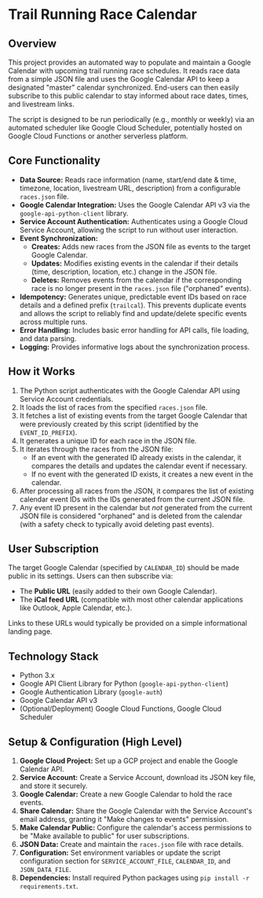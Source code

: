 # Trail Running Race Calendar

## Overview

This project provides an automated way to populate and maintain a Google Calendar with upcoming trail running race schedules. It reads race data from a simple JSON file and uses the Google Calendar API to keep a designated "master" calendar synchronized. End-users can then easily subscribe to this public calendar to stay informed about race dates, times, and livestream links.

The script is designed to be run periodically (e.g., monthly or weekly) via an automated scheduler like Google Cloud Scheduler, potentially hosted on Google Cloud Functions or another serverless platform.

## Core Functionality

* **Data Source:** Reads race information (name, start/end date & time, timezone, location, livestream URL, description) from a configurable `races.json` file.
* **Google Calendar Integration:** Uses the Google Calendar API v3 via the `google-api-python-client` library.
* **Service Account Authentication:** Authenticates using a Google Cloud Service Account, allowing the script to run without user interaction.
* **Event Synchronization:**
    * **Creates:** Adds new races from the JSON file as events to the target Google Calendar.
    * **Updates:** Modifies existing events in the calendar if their details (time, description, location, etc.) change in the JSON file.
    * **Deletes:** Removes events from the calendar if the corresponding race is no longer present in the `races.json` file ("orphaned" events).
* **Idempotency:** Generates unique, predictable event IDs based on race details and a defined prefix (`trailcal`). This prevents duplicate events and allows the script to reliably find and update/delete specific events across multiple runs.
* **Error Handling:** Includes basic error handling for API calls, file loading, and data parsing.
* **Logging:** Provides informative logs about the synchronization process.

## How it Works

1.  The Python script authenticates with the Google Calendar API using Service Account credentials.
2.  It loads the list of races from the specified `races.json` file.
3.  It fetches a list of existing events from the target Google Calendar that were previously created by this script (identified by the `EVENT_ID_PREFIX`).
4.  It generates a unique ID for each race in the JSON file.
5.  It iterates through the races from the JSON file:
    * If an event with the generated ID already exists in the calendar, it compares the details and updates the calendar event if necessary.
    * If no event with the generated ID exists, it creates a new event in the calendar.
6.  After processing all races from the JSON, it compares the list of existing calendar event IDs with the IDs generated from the current JSON file.
7.  Any event ID present in the calendar but *not* generated from the current JSON file is considered "orphaned" and is deleted from the calendar (with a safety check to typically avoid deleting past events).

## User Subscription

The target Google Calendar (specified by `CALENDAR_ID`) should be made public in its settings. Users can then subscribe via:

* The **Public URL** (easily added to their own Google Calendar).
* The **iCal feed URL** (compatible with most other calendar applications like Outlook, Apple Calendar, etc.).

Links to these URLs would typically be provided on a simple informational landing page.

## Technology Stack

* Python 3.x
* Google API Client Library for Python (`google-api-python-client`)
* Google Authentication Library (`google-auth`)
* Google Calendar API v3
* (Optional/Deployment) Google Cloud Functions, Google Cloud Scheduler

## Setup & Configuration (High Level)

1.  **Google Cloud Project:** Set up a GCP project and enable the Google Calendar API.
2.  **Service Account:** Create a Service Account, download its JSON key file, and store it securely.
3.  **Google Calendar:** Create a new Google Calendar to hold the race events.
4.  **Share Calendar:** Share the Google Calendar with the Service Account's email address, granting it "Make changes to events" permission.
5.  **Make Calendar Public:** Configure the calendar's access permissions to be "Make available to public" for user subscriptions.
6.  **JSON Data:** Create and maintain the `races.json` file with race details.
7.  **Configuration:** Set environment variables or update the script configuration section for `SERVICE_ACCOUNT_FILE`, `CALENDAR_ID`, and `JSON_DATA_FILE`.
8.  **Dependencies:** Install required Python packages using `pip install -r requirements.txt`.


